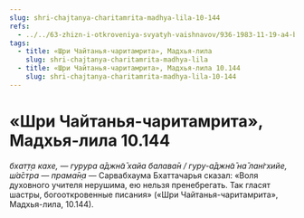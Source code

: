```yaml
---
slug: shri-chajtanya-charitamrita-madhya-lila-10-144
refs:
  - ../../63-zhizn-i-otkroveniya-svyatyh-vaishnavov/936-1983-11-19-a4-b1-zhizn-i-sluzhenie-bhugarbhi-gosvami-kashinatha-i-govindy.md
tags:
  - title: «Шри Чайтанья-чаритамрита», Мадхья-лила
    slug: shri-chajtanya-charitamrita-madhya-lila
  - title: «Шри Чайтанья-чаритамрита», Мадхья-лила 10.144
    slug: shri-chajtanya-charitamrita-madhya-lila-10-144
---
```


# «Шри Чайтанья-чаритамрита», Мадхья-лила 10.144

*бхат̣т̣а кахе, — гурура а̄джн̃а̄ хайа балава̄н / гуру-а̄джн̃а̄ на̄ лан̇гхийе, ш́а̄стра — прама̄н̣а* — Сарвабхаума Бхаттачарья сказал: «Воля духовного учителя нерушима, ею нельзя пренебрегать. Так гласят шастры, богооткровенные писания» («Шри Чайтанья-чаритамрита», Мадхья-лила, 10.144).

